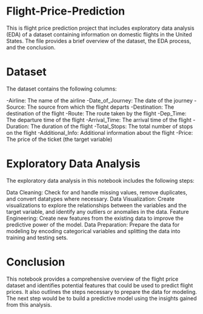 # Flight-Price-Prediction
This is flight price prediction project that includes exploratory data analysis (EDA) of a dataset containing information on domestic flights in the United States. The file provides a brief overview of the dataset, the EDA process, and the conclusion.
# Dataset
The dataset contains the following columns:

-Airline: The name of the airline
-Date_of_Journey: The date of the journey
-Source: The source from which the flight departs
-Destination: The destination of the flight
-Route: The route taken by the flight
-Dep_Time: The departure time of the flight
-Arrival_Time: The arrival time of the flight
-Duration: The duration of the flight
-Total_Stops: The total number of stops on the flight
-Additional_Info: Additional information about the flight
-Price: The price of the ticket (the target variable)

# Exploratory Data Analysis
The exploratory data analysis in this notebook includes the following steps:

Data Cleaning: Check for and handle missing values, remove duplicates, and convert datatypes where necessary.
Data Visualization: Create visualizations to explore the relationships between the variables and the target variable, and identify any outliers or anomalies in the data.
Feature Engineering: Create new features from the existing data to improve the predictive power of the model.
Data Preparation: Prepare the data for modeling by encoding categorical variables and splitting the data into training and testing sets.

# Conclusion
This notebook provides a comprehensive overview of the flight price dataset and identifies potential features that could be used to predict flight prices. It also outlines the steps necessary to prepare the data for modeling. The next step would be to build a predictive model using the insights gained from this analysis.
